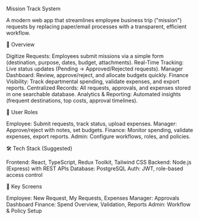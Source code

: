 Mission Track System

A modern web app that streamlines employee business trip ("mission") requests by replacing paper/email processes with a transparent, efficient workflow.

🚀 Overview

Digitize Requests: Employees submit missions via a simple form (destination, purpose, dates, budget, attachments).
Real-Time Tracking: Live status updates (Pending → Approved/Rejected requests).
Manager Dashboard: Review, approve/reject, and allocate budgets quickly.
Finance Visibility: Track departmental spending, validate expenses, and export reports.
Centralized Records: All requests, approvals, and expenses stored in one searchable database.
Analytics & Reporting: Automated insights (frequent destinations, top costs, approval timelines).

👤 User Roles

Employee: Submit requests, track status, upload expenses.
Manager: Approve/reject with notes, set budgets.
Finance: Monitor spending, validate expenses, export reports.
Admin: Configure workflows, roles, and policies.

🛠️ Tech Stack (Suggested)

Frontend: React, TypeScript, Redux Toolkit, Tailwind CSS
Backend: Node.js (Express) with REST APIs
Database: PostgreSQL
Auth: JWT, role-based access control

📱 Key Screens

Employee: New Request, My Requests, Expenses
Manager: Approvals Dashboard
Finance: Spend Overview, Validation, Reports
Admin: Workflow & Policy Setup